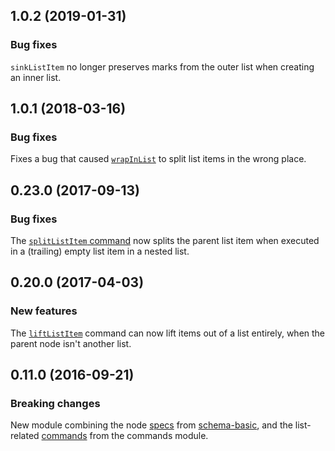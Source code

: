## 1.0.2 (2019-01-31)

### Bug fixes

`sinkListItem` no longer preserves marks from the outer list when creating an inner list.

## 1.0.1 (2018-03-16)

### Bug fixes

Fixes a bug that caused [`wrapInList`](https://prosemirror.net/docs/ref/#schema-list.wrapInList) to split list items in the wrong place.

## 0.23.0 (2017-09-13)

### Bug fixes

The [`splitListItem` command](http://prosemirror.net/docs/ref/version/0.23.0.html#schema-list.splitListItem) now splits the parent list item when executed in a (trailing) empty list item in a nested list.

## 0.20.0 (2017-04-03)

### New features

The [`liftListItem`](http://prosemirror.net/docs/ref/version/0.20.0.html#schema-list.liftListItem) command can now lift items out of a list entirely, when the parent node isn't another list.

## 0.11.0 (2016-09-21)

### Breaking changes

New module combining the node [specs](http://prosemirror.net/docs/ref/version/0.11.0.html#model.NodeSpec) from
[schema-basic](http://prosemirror.net/docs/ref/version/0.11.0.html#schema-basic), and the list-related
[commands](http://prosemirror.net/docs/ref/version/0.11.0.html#commands) from the commands module.


